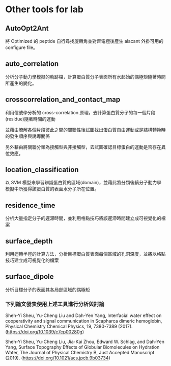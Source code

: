# Other tools for lab

## AutoOpt2Ant

將 Optimized 的 peptide 自行尋找旋轉角並對齊電極後產生 alacant 外掛可用的 configure file。

## auto_correlation

分析分子動力學模擬的軌跡檔，計算蛋白質分子表面所有水起始的偶極矩隨著時間所產生的變化。

## crosscorrelation_and_contact_map

利用信號學分析的 cross-correlation 原理，去計算蛋白質分子的每一個片段(residue)隨著時間的運動

並藉由瞭解各個片段彼此之間的關聯性後試圖找出蛋白質自由運動或是結構轉換時的發生順序與誘導關係

另外藉由將關聯分類為接觸型與非接觸型，去試圖確認目標蛋白的運動是否存在異位效應。

## location_classification

以 SVM 模型來學習辨識蛋白質的區域(domain)，並藉此將分類後續分子動力學模擬中所獲得該蛋白質的表面水分子所在位置。

## residence_time

分析大量指定分子的遲滯時間，並利用格點技巧將該遲滯時間建立成可視覺化的檔案

## surface_depth

利用迴轉半徑的計算方法，分析目標蛋白質表面每個區域的孔洞深度，並將以格點技巧建立成可視覺化的檔案

## surface_dipole

分析目標分子的表面其各局部區域的偶極矩


### 下列論文發表使用上述工具進行分析與討論

Sheh-Yi Sheu, Yu-Cheng Liu and Dah-Yen Yang, Interfacial water effect on cooperativity and signal communication in Scapharca dimeric hemoglobin, Physical Chemistry Chemical Physics, 19, 7380-7389 (2017). (https://doi.org/10.1039/c7cp00280g)

Sheh-Yi Sheu, Yu-Cheng Liu, Jia-Kai Zhou, Edward W. Schlag, and Dah-Yen Yang, Surface Topography Effects of Globular Biomolecules on Hydration Water, The Journal of Physical Chemistry B, Just Accepted Manuscript (2019). (https://doi.org/10.1021/acs.jpcb.9b03734)
